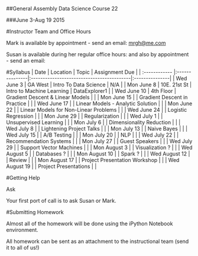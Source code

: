 ##General Assembly Data Science Course 22 

###June 3-Aug 19 2015

#Instructor Team and Office Hours

Mark is available by appointment - send an email: mrgh@me.com

Susan is available during her regular office hours:
and also by appointment - send an email:

#Syllabus
| Date          | Location       | Topic                                     | Assignment Due |
| :------------ |:---------------|:------------------------------------------|:---------------|
| Wed June 3    | GA West        | Intro To Data Science                     | N/A            |
| Mon June 8    | 10E. 21st St   | Intro to Machine Learning                 | DataExplorer1  |
| Wed June 10   | 4th Floor      | Gradient Descent & Linear Models          |                |
| Mon June 15   |                | Gradient Descent in Practice              |                |
| Wed June 17   |                | Linear Models - Analytic Solution         |                |
| Mon June 22   |                | Linear Models for Non-Linear Problems     |                |
| Wed June 24   |                | Logistic Regression                       |                |
| Mon June 29   |                | Regularization                            |                |
| Wed July 1    |                | Unsupervised Learning          |                |
| Mon July 6    |                | Dimensionality Reduction       |                |
| Wed July 8    |                | Lightening Project Talks       |                |
| Mon July 13   |                | Naive Bayes                    |                |
| Wed July 15   |                | A/B Testing                    |                |
| Mon July 20   |                | NLP                            |                |
| Wed July 22   |                | Recommendation Systems         |                |
| Mon July 27   |                | Guest Speakers                 |                |
| Wed July 29   |                | Support Vector Machines        |                |
| Mon August 3  |                | Visualization            ?     |                |
| Wed August 5  |                | Databases                ?     |                |
| Mon August 10 |                | Spark                    ?     |                |
| Wed August 12 |                | Review                         |                |
| Mon August 17 |                | Project Presentation Workshop  |                |
| Wed August 19 |                | Project Presentations          |                |


#Getting Help

Ask

Your first port of call is to ask Susan or Mark.

#Submitting Homework

Almost all of the homework will be done using the iPython Notebook environment. 

All homework can be sent as an attachment to the instructional team (send it to all of us!)
